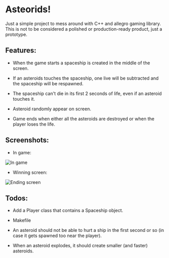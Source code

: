 # Asteorids!

Just a simple project to mess around with C++ and allegro gaming library.
This is not to be considered a polished or production-ready product, just a prototype.

## Features:

* When the game starts a spaceship is created in the middle of the screen.

* If an asteroids touches the spaceship, one live will be subtracted and the spaceship will be respawned.

* The spaceship can't die in its first 2 seconds of life, even if an asteroid touches it.

* Asteroid randomly appear on screen.

* Game ends when either all the asteroids are destroyed or when the player loses the life.

## Screenshots:

* In game:

![In game](img/InGame.jpg)

* Winning screen:

![Ending screen](img/Winner.jpg)

## Todos:

* Add a Player class that contains a Spaceship object.

* Makefile

* An asteroid should not be able to hurt a ship in the first second or so (in case it gets spawned too near the player).

* When an asteroid explodes, it should create smaller (and faster) asteroids.